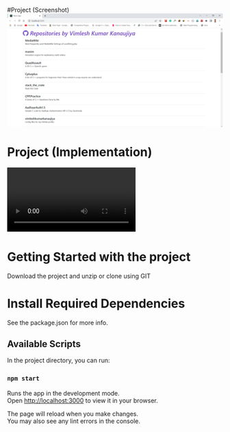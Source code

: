 #Project (Screenshot)
<img src="reactql.png" alt="GraphQl Demo Using React">

# Project (Implementation)

<video autoplay playsinline style="pointer-events: none;">
  <source src="reactql_comp.mp4" type="video/mp4">
  Your browser does not support the video tag.
</video>

# Getting Started with the project

Download the project and unzip or clone using GIT

# Install Required Dependencies

See the package.json for more info.

## Available Scripts

In the project directory, you can run:

### `npm start`

Runs the app in the development mode.\
Open [http://localhost:3000](http://localhost:3000) to view it in your browser.

The page will reload when you make changes.\
You may also see any lint errors in the console.
